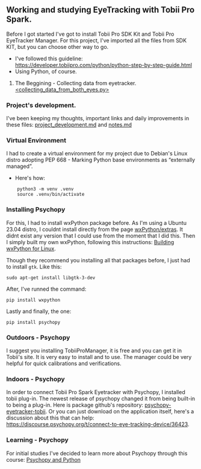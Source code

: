 ## Working and studying EyeTracking with Tobii Pro Spark. 

Before I got started I've got to install Tobii Pro SDK Kit and Tobii Pro EyeTracker Manager. 
For this project, I've imported all the files from SDK KIT, but you can choose other way to go. 

- I've followed this guideline: <https://developer.tobiipro.com/python/python-step-by-step-guide.html>
- Using Python, of course.


1. The Beggining - Collecting data from eyetracker. [<collecting_data_from_both_eyes.py>](collecting_data_from_both_eyes.py)


### Project's development.
I've been keeping my thoughts, important links and daily improvements in these files: [project_development.md](project_development.md) and [notes.md](notes.md)

### Virtual Environment
I had to create a virtual environment for my project due to Debian's Linux distro adopting PEP 668 - Marking Python base environments as “externally managed”.
- Here's how:
```
    python3 -m venv .venv
    source .venv/bin/activate
```

### Installing Psychopy

For this, I had to install wxPython package before. As I'm using a Ubuntu 23.04 distro, I couldnt install directly from the page [wxPython/extras](https://extras.wxpython.org/wxPython4/extras/linux/gtk3/). It didnt exist any version that I could use from the moment that I did this. Then I simply built my own wxPython, following this instructions: [Building wxPython for Linux](https://wxpython.org/blog/2017-08-17-builds-for-linux-with-pip/index.html).

Though they recommend you installing all that packages before, I just had to install `gtk`. Like this:

```
sudo apt-get install libgtk-3-dev
```

After, I've runned the command:
```
pip install wxpython
```

Lastly and finally, the one:
```
pip install psychopy
```

### Outdoors - Psychopy
I suggest you installing TobiiProManager, it is free and you can get it in Tobii's site. It is very easy to install and to use. The manager could be very helpful for quick calibrations and verifications.

### Indoors - Psychopy

In order to connect Tobii Pro Spark Eyetracker with Psychopy, I installed tobii plug-in. The newest release of psychopy changed it from being built-in to being a plug-in. Here is package github's repository: [psychopy-eyetracker-tobii](https://github.com/psychopy/psychopy-eyetracker-tobii). Or you can just download on the application itself, here's a discussion about this that can help: https://discourse.psychopy.org/t/connect-to-eye-tracking-device/36423.




### Learning - Psychopy

For initial studies I've decided to learn more about Psychopy through this course: [Psychopy and Python](https://www.djmannion.net/psych_programming/vision/index.html)

